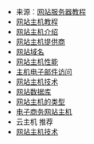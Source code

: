 - 来源：[网站服务器教程](https://www.runoob.com/hosting/hosting-tutorial.html)
- [网站主机教程](https://www.runoob.com/hosting/hosting-tutorial.html)
- [网站主机介绍](https://www.runoob.com/hosting/host-intro.html)
- [网站主机提供商](https://www.runoob.com/hosting/host-providers.html)
- [网站域名](https://www.runoob.com/hosting/host-domains.html)
- [网站主机性能](https://www.runoob.com/hosting/host-capacity.html)
- [主机电子邮件访问](https://www.runoob.com/hosting/host-email.html)
- [网站主机技术](https://www.runoob.com/hosting/host-technologies.html)
- [网站数据库](https://www.runoob.com/hosting/host-databases.html)
- [网站主机的类型](https://www.runoob.com/hosting/host-types.html)
- [电子商务网站主机](https://www.runoob.com/hosting/host-ecommerce.html)
- 云主机 推荐
- [网站主机技术](https://www.runoob.comhttps://www.runoob.com/linux/linux-cloud-server.html)
